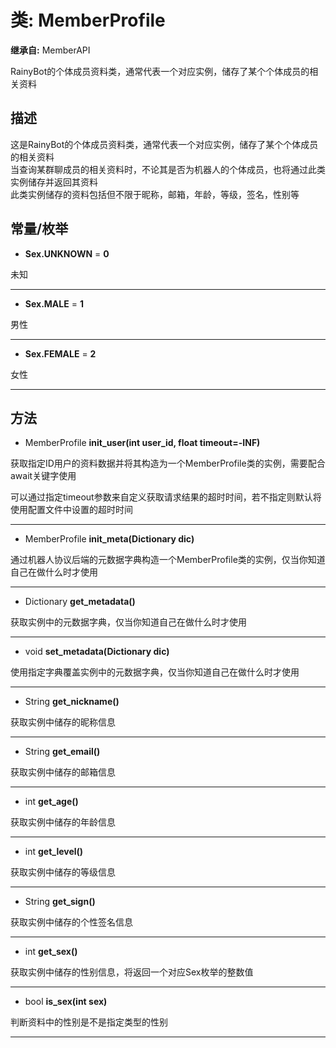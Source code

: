 # 类: MemberProfile  
  
**继承自:** MemberAPI  
  
RainyBot的个体成员资料类，通常代表一个对应实例，储存了某个个体成员的相关资料  
  
## 描述  
  
这是RainyBot的个体成员资料类，通常代表一个对应实例，储存了某个个体成员的相关资料   
当查询某群聊成员的相关资料时，不论其是否为机器人的个体成员，也将通过此类实例储存并返回其资料   
此类实例储存的资料包括但不限于昵称，邮箱，年龄，等级，签名，性别等  
  
## 常量/枚举  
  
- **Sex.UNKNOWN** = **0**  
  
未知  
  
---  
  
- **Sex.MALE** = **1**  
  
男性  
  
---  
  
- **Sex.FEMALE** = **2**  
  
女性  
  
---  
  
## 方法 
  
- MemberProfile **init_user(int user_id, float timeout=-INF)**  
  
获取指定ID用户的资料数据并将其构造为一个MemberProfile类的实例，需要配合await关键字使用   
  
可以通过指定timeout参数来自定义获取请求结果的超时时间，若不指定则默认将使用配置文件中设置的超时时间  
  
---  
  
- MemberProfile **init_meta(Dictionary dic)**  
  
通过机器人协议后端的元数据字典构造一个MemberProfile类的实例，仅当你知道自己在做什么时才使用  
  
---  
  
- Dictionary **get_metadata()**  
  
获取实例中的元数据字典，仅当你知道自己在做什么时才使用  
  
---  
  
- void **set_metadata(Dictionary dic)**  
  
使用指定字典覆盖实例中的元数据字典，仅当你知道自己在做什么时才使用  
  
---  
  
- String **get_nickname()**  
  
获取实例中储存的昵称信息  
  
---  
  
- String **get_email()**  
  
获取实例中储存的邮箱信息  
  
---  
  
- int **get_age()**  
  
获取实例中储存的年龄信息  
  
---  
  
- int **get_level()**  
  
获取实例中储存的等级信息  
  
---  
  
- String **get_sign()**  
  
获取实例中储存的个性签名信息  
  
---  
  
- int **get_sex()**  
  
获取实例中储存的性别信息，将返回一个对应Sex枚举的整数值  
  
---  
  
- bool **is_sex(int sex)**  
  
判断资料中的性别是不是指定类型的性别  
  
---  
  

